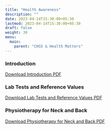 ```yaml
---
title: "Health Awareness"
description: ""
date: 2023-04-14T15:30:00+05:30
lastmod: 2023-04-14T15:30:00+05:30
draft: false
weight: 30
menu:
  main:
    parent: "CHSS & Health Matters"
---
```


### Introduction

[Download Introduction PDF](images/general/39.%20Prelude%20to%20Health%20Awareness.pdf)

### Lab Tests and Reference Values

[Download Lab Tests and Reference Values PDF](images/general/40.%20Lab%20Test%20and%20Reference%20Values.pdf)

### Physiotherapy for Neck and Back

[Download Physiotherapy for Neck and Back PDF](images/general/41.%20Physical%20Fitness%20in%20Elderly%20-%20Remedies%20with%20Physiotherapy%20Approaches.pdf)
